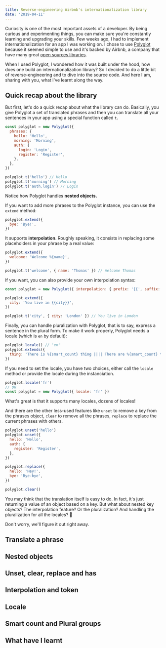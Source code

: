 ```yaml
---
title: Reverse-engineering Airbnb's internationalization library
date: '2019-04-11'
---
```


Curiosity is one of the most important assets of a developer. By being curious and experimenting things, you can make sure you're constantly learning and upgrading your skills. Few weeks ago, I had to implement internationalization for an app I was working on. I chose to use [Polyglot](http://airbnb.io/polyglot.js/) because it seemed simple to use and it's backed by Airbnb, a company that have many great [open sources libraries](https://airbnb.io/projects/).

When I used Polyglot, I wondered how it was built under the hood, how does one build an internationalization library? So I decided to do a little bit of reverse-engineering and to dive into the source code. And here I am, sharing with you, what I've learnt along the way.

## Quick recap about the library

But first, let's do a quick recap about what the library can do. Basically, you give Polyglot a set of translated phrases and then you can translate all your sentences in your app using a special function called `t`.

```js
const polyglot = new Polyglot({
  phrases: {
    hello: 'Hello',
    morning: 'Morning',
    auth: {
      login: 'Login',
      register: 'Register',
    },
  },
})

polyglot.t('hello') // Hello
polyglot.t('morning') // Morning
polyglot.t('auth.login') // Login
```

Notice how Polyglot handles **nested objects.**

If you want to add more phrases to the Polyglot instance, you can use the `extend` method:

```js
polyglot.extend({
  bye: 'Bye!',
})
```

It supports **interpolation**. Roughly speaking, it consists in replacing some placeholders in your phrase by a real value:

```js
polyglot.extend({
  welcome: 'Welcome %{name}',
})

polyglot.t('welcome', { name: 'Thomas' }) // Welcome Thomas
```

If you want, you can also provide your own interpolation syntax:

```js
const polyglot = new Polyglot({ interpolation: { prefix: '{{', suffix: '}}' } })

polyglot.extend({
  city: 'You live in {{city}}',
})

polyglot.t('city', { city: 'London' }) // You live in London
```

Finally, you can handle pluralization with Polyglot, that is to say, express a sentence in the plural form. To make it work properly, Polyglot needs a locale (which is `en` by default):

```js
polyglot.locale() // 'en'
polyglot.extends({
  thing: 'There is %{smart_count} thing |||| There are %{smart_count} things',
})
```

If you need to set the locale, you have two choices, either call the `locale` method or provide the locale during the instanciation.

```js
polyglot.locale('fr')
// OR
const polyglot = new Polyglot({ locale: 'fr' })
```

What's great is that it supports many locales, dozens of locales!

And there are the other less-used features like `unset` to remove a key from the phrases object, `clear` to remove all the phrases, `replace` to replace the current phrases with others.

```js
polyglot.unset('hello')
polyglot.unset({
  hello: 'Hello',
  auth: {
    register: 'Register',
  },
})

polyglot.replace({
  hello: 'Hey!',
  bye: 'Bye-bye',
})

polyglot.clear()
```

You may think that the translation itself is easy to do. In fact, it's just returning a value of an object based on a key. But what about nested key objects? The interpolation feature? Or the pluralization? And handling the pluralization for all the locales? 🤔

Don't worry, we'll figure it out right away.

## Translate a phrase

## Nested objects

## Unset, clear, replace and has

## Interpolation and token

## Locale

## Smart count and Plural groups

## What have I learnt

